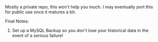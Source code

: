 Mostly a private repo, this won't help you much. I may eventually port this for public use once it matures a bit. 



Final Notes:

1. Set up a MySQL Backup so you don't lose your historical data in the event of a serious failure!

